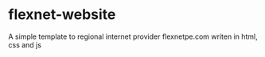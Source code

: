 # flexnet-website
A simple template to regional internet provider flexnetpe.com writen in html, css and js
